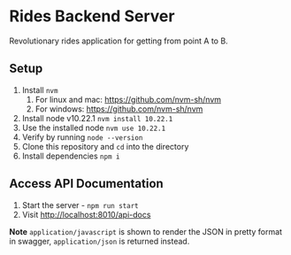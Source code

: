 # Rides Backend Server #

Revolutionary rides application for getting from point A to B.

## Setup ##

1. Install `nvm`
   1. For linux and mac: <https://github.com/nvm-sh/nvm>
   2. For windows: <https://github.com/nvm-sh/nvm>
2. Install node v10.22.1 `nvm install 10.22.1`
3. Use the installed node `nvm use 10.22.1`
4. Verify by running `node --version`
5. Clone this repository and `cd` into the directory
6. Install dependencies `npm i`

## Access API Documentation ##

1. Start the server - `npm run start`
2. Visit <http://localhost:8010/api-docs>

**Note** `application/javascript` is shown to render the JSON in pretty format in swagger, `application/json` is returned instead.
